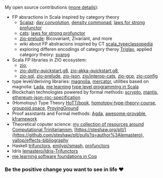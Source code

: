 My open source contributions ([more details](https://github.com/lemastero/lemastero/blob/master/MORE.MD)):
* FP absractions in Scala inspired by category theory
  * [Scalaz](https://github.com/scalaz/scalaz/pulls?q=author%3Alemastero): [day convolution](https://github.com/scalaz/scalaz/pull/2020), [density commonad](https://github.com/scalaz/scalaz/pull/2029), [laws for strong profunctor](https://github.com/scalaz/scalaz/pull/2028)
  * [cats](https://github.com/typelevel/cats/pulls?q=author%3Alemastero): [laws for strong profunctor](https://github.com/typelevel/cats/pull/2640)
  * [zio-prelude](https://github.com/zio/zio-prelude/pulls?q=author%3Alemastero): Bicovariant, Zivariant, and more
  * wiki about FP abstracions inspired by CT [scala_typeclassopedia](https://github.com/lemastero/scala_typeclassopedia)
  * exploring differen encodings of category theroy [Triglav](https://github.com/lemastero/Triglav), applied category theory: [svarog](https://github.com/lemastero/svarog)
* Scala FP libraries in ZIO ecosystem:
  * [zio](https://github.com/zio/zio/pulls?q=author%3Alemastero),
  * [zio-dotty-quickstart.g8](https://github.com/ScalaConsultants/zio-dotty-quickstart.g8), [zio-akka-quickstart.g8](https://github.com/ScalaConsultants/zio-akka-quickstart.g8),
  * [zio-sql](https://github.com/zio/zio-sql/pulls?q=author%3Alemastero), [zio-prelude](https://github.com/zio/zio-prelude/pulls?q=author%3Alemastero), [zio-json](https://github.com/zio/zio-json/pulls?q=author%3Alemastero), [zio/interop-cats](https://github.com/zio/interop-cats/pulls?q=author%3Alemastero), [zio-gcp](https://github.com/zio/zio-gcp/pulls?q=author%3Alemastero), [zio-config](https://github.com/zio/zio-config/pulls?q=author%3Alemastero)
* type level/deriving libraries: [magnolia](https://github.com/propensive/magnolia/pulls?q=author%3Alemastero), [mercator](https://github.com/propensive/mercator/pulls?q=author%3Alemastero), utilities based on magnolia: [Lada](https://github.com/lemastero/Lada), [me learning](https://github.com/lemastero/scala-types-madness) [type level programming in Scala](https://apocalisp.wordpress.com/2010/06/08/type-level-programming-in-scala/)
* Blockchain technologies powered by formal methods: [scrypto](https://github.com/input-output-hk/scrypto/pulls?q=author%3Alemastero), [mantis](https://github.com/input-output-hk/mantis/pulls?q=author%3Alemastero), [ethereum-json-rpc-specification](https://github.com/etclabscore/ethereum-json-rpc-specification/pulls?q=author%3Alemastero)
* (Homotopy) Type Theory [HoTT/book](https://github.com/HoTT/book/pulls?q=author%3Alemastero), [homotopy-type-theory-course](https://github.com/andrejbauer/homotopy-type-theory-course/pull/3), [groupoid.space](https://github.com/groupoid/groupoid.space/pulls?q=author%3Alemastero), [ProvingGround](https://github.com/siddhartha-gadgil/ProvingGround/pulls?q=author%3Alemastero)
* Proof assistants and Formal methods: [Agda](https://github.com/agda/agda/pulls?q=author%3Alemastero), [awesome-provable](https://github.com/awesomo4000/awesome-provable/pulls?q=author%3Alemastero), [kframework](https://github.com/kframework/k/pulls?q=author%3Alemastero)
* Theoretical coputer science: [my collection of resources around Computational Trinitarianism](https://github.com/lemastero/scala_typeclassopedia/blob/master/ComputationalTrinitarianism.MD), [https://steshaw.org/plt/](https://github.com/steshaw/plt/pulls?q=author%3Alemastero), [yallop/effects-bibliography](https://github.com/yallop/effects-bibliography/issues?q=author%3Alemastero)
* Haskell [trifunctors](https://github.com/lemastero/trifunctors), [emilypi/smash](https://github.com/emilypi/smash/pulls?q=author%3Alemastero), [profunctors](https://github.com/ekmett/profunctors/pulls?q=author%3Alemastero)
* Idris [lemastero/Idris-Trifunctors](https://github.com/lemastero/Idris-Trifunctors)
* [me learning software foundations in Coq](https://github.com/lemastero/software_foundations_coq)


### Be the positive change you want to see in life :heart:
